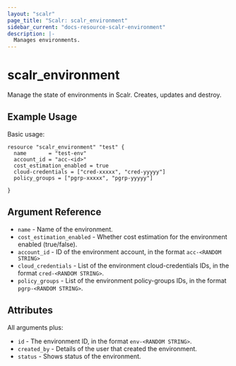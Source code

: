 ```yaml
---
layout: "scalr"
page_title: "Scalr: scalr_environment"
sidebar_current: "docs-resource-scalr-environment"
description: |-
  Manages environments.
---
```


# scalr_environment

Manage the state of environments in Scalr. Creates, updates and destroy.

## Example Usage

Basic usage:

```hcl
resource "scalr_environment" "test" {
  name       = "test-env"
  account_id = "acc-<id>"
  cost_estimation_enabled = true
  cloud-credentials = ["cred-xxxxx", "cred-yyyyy"]
  policy_groups = ["pgrp-xxxxx", "pgrp-yyyyy"]

}
```

## Argument Reference

* `name` - Name of the environment.
* `cost_estimation_enabled` - Whether cost estimation for the environment  enabled (true/false).
* `account_id` - ID of the environment account, in the format `acc-<RANDOM STRING>`
* `cloud_credentials` - List of the environment cloud-credentials IDs, in the format `cred-<RANDOM STRING>`.
* `policy_groups` - List of the environment policy-groups IDs, in the format `pgrp-<RANDOM STRING>`.

## Attributes

All arguments plus:

* `id` - The environment ID, in the format `env-<RANDOM STRING>`.
* `created_by` - Details of the user that created the environment.
* `status` - Shows status of the environment. 
